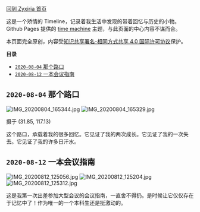 [回到 Zyxiria 首页](https://zyxir.github.io)

这是一个矫情的 Timeline，记录着我生活中发现的带着回忆与历史的小物。Github Pages 提供的 [time machine](https://github.com/pages-themes/time-machine) 主题，与此页面的中心内容不谋而合。

本页面完全原创，内容受[知识共享署名-相同方式共享 4.0 国际许可协议](https://creativecommons.org/licenses/by-sa/4.0/)保护。

**目录**

- [`2020-08-04` 那个路口](#2020-08-04-那个路口)
- [`2020-08-12` 一本会议指南](#2020-08-12-一本会议指南)

## `2020-08-04` 那个路口

![IMG_20200804_165344.jpg](https://i.loli.net/2020/08/12/TGh2AXbetLdYnaI.jpg)
![IMG_20200804_165329.jpg](https://i.loli.net/2020/08/12/F8lPy2ikRxXsMJK.jpg)

摄于 (31.85, 117.13)

这个路口，承载着我的很多回忆。它见证了我的两次成长。它见证了我的一次失去。它见证了我的许多日汗水。

## `2020-08-12` 一本会议指南

![IMG_20200812_125056.jpg](https://i.loli.net/2020/08/12/MDQrv4OBRnAUl8H.jpg)
![IMG_20200812_125204.jpg](https://i.loli.net/2020/08/12/QcKmPgeFRh53tsf.jpg)
![IMG_20200812_125312.jpg](https://i.loli.net/2020/08/12/GwNUh8RsOdA3cqi.jpg)

这是我第一次出差参加大型会议的会议指南，一直舍不得扔。是时候让它仅仅存在于记忆中了！作为唯一的一个本科生还是挺激动的。